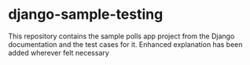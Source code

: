 # django-sample-testing
This repository contains the sample polls app project from the Django documentation and the test cases for it. Enhanced explanation has been added wherever felt necessary 
